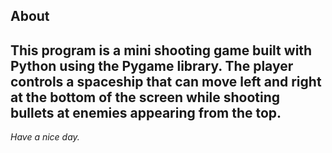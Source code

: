 ## About

**This program is a mini shooting game built with Python using the Pygame library.** The player controls a spaceship that can move left and right at the bottom of the screen while shooting bullets at enemies appearing from the top.
<br>
- 
*Have a nice day.*
